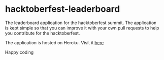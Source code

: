 # hacktoberfest-leaderboard
The leaderboard application for the hacktoberfest summit.
The application is kept simple so that you can improve it with your own pull requests to help you
contribute for the hacktoberfest.

The application is hosted on Heroku. Visit it [here](https://hacktoberfest-leaderboard.herokuapp.com/)

Happy coding
